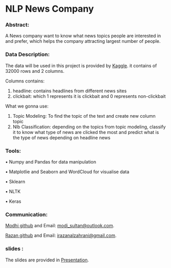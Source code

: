 # NLP News Company


### Abstract:

A News company want to know  what news topics people are interested in and prefer, which helps the company attracting largest number of people.
### Data Description:

The data will be used in this project is provided by <a href="https://www.kaggle.com/amananandrai/clickbait-dataset">Kaggle</a>. 
it contains of 32000 rows and 2 columns.

Columns contains:
1) headline: contains headlines from  different news sites 
2) clickbait: which 1 represents it is clickbait and 0 represents non-clickbait



 What we gonna use: 
  <ol>
    
  <li>Topic Modeling: To find the topic of the text and create new column topic </li>
    
  
  <li>Nlb Classification: depending on the topics from topic modeling, classify it to know what type of news are clicked the most and predict what is the type of news depending on headline news </li>
  </ol>



### Tools:

•	Numpy and Pandas for data manipulation 

•	Matplotlie and Seaborn and WordCloud for visualise data

•	Sklearn 

• NLTK

• Keras 

### Communication:


 <a href="https://github.com/modisultan">Modhi github</a> and Email: modi_sultan@outlook.com.
 

 <a href="https://github.com/RazanAlzahrani1">Razan github</a> and Email: irazanalzahrani@gmail.com. 

### slides :
The slides are provided  in <a href="https://prezi.com/view/nGNUmOHkqRuDGpmBNGdQ/">Presentation</a>.
